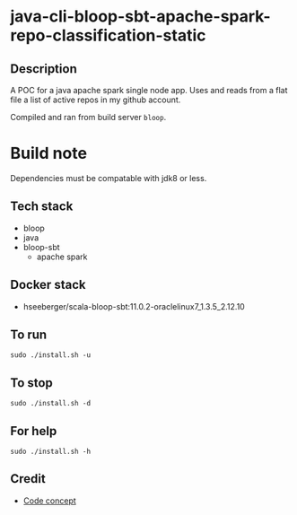 # java-cli-bloop-sbt-apache-spark-repo-classification-static

## Description
A POC for a java apache spark single node app.
Uses and reads from a flat file a list of
active repos in my github account.

Compiled and ran from build server `bloop`.

# Build note
Dependencies must be compatable with jdk8 or less.

## Tech stack
- bloop
- java
- bloop-sbt
  - apache spark

## Docker stack
- hseeberger/scala-bloop-sbt:11.0.2-oraclelinux7_1.3.5_2.12.10

## To run
`sudo ./install.sh -u`

## To stop
`sudo ./install.sh -d`

## For help
`sudo ./install.sh -h`

## Credit
- [Code concept](https://www.baeldung.com/apache-spark)
